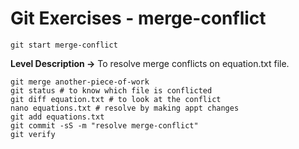 # Git Exercises - merge-conflict 
```
git start merge-conflict
```
**Level Description ->** To resolve merge conflicts on equation.txt file.
```
git merge another-piece-of-work
git status # to know which file is conflicted
git diff equation.txt # to look at the conflict
nano equations.txt # resolve by making appt changes
git add equations.txt
git commit -sS -m "resolve merge-conflict"
git verify
```
